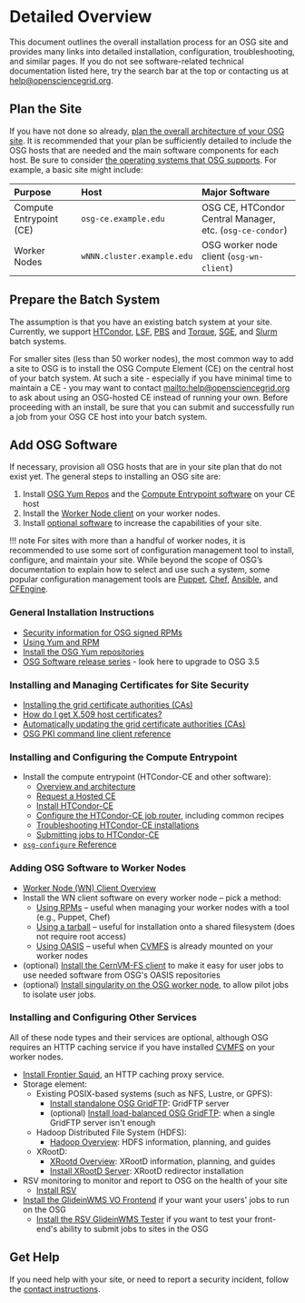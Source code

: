 Detailed Overview
=================

This document outlines the overall installation process for an OSG site and provides many links into detailed
installation, configuration, troubleshooting, and similar pages. If you do not see software-related technical
documentation listed here, try the search bar at the top or contacting us at
[help@opensciencegrid.org](mailto:help@opensciencegrid.org).

Plan the Site
-------------

If you have not done so already, [plan the overall architecture of your OSG site](site-planning.md).
It is recommended that your plan be sufficiently detailed to include the OSG hosts that are needed and the main software
components for each host.
Be sure to consider [the operating systems that OSG supports](release/supported_platforms.md). For example, a basic site might include:

| Purpose              | Host                                | Major Software                                           |
|:---------------------|:------------------------------------|:---------------------------------------------------------|
| Compute Entrypoint (CE) | `osg-ce.example.edu`                | OSG CE, HTCondor Central Manager, etc. (`osg-ce-condor`) |
| Worker Nodes         | `wNNN.cluster.example.edu`          | OSG worker node client (`osg-wn-client`)                 |

Prepare the Batch System
------------------------

The assumption is that you have an existing batch system at your site.
Currently, we support [HTCondor](http://research.cs.wisc.edu/htcondor/),
[LSF](https://www.ibm.com/us-en/marketplace/hpc-workload-management), [PBS](http://www.pbsworks.com) and
[Torque](https://adaptivecomputing.com/cherry-services/torque-resource-manager/),
[SGE](http://en.wikipedia.org/wiki/Oracle_Grid_Engine), and [Slurm](http://slurm.schedmd.com) batch systems.

For smaller sites (less than 50 worker nodes), the most common way to add a site to OSG is to install the OSG Compute
Element (CE) on the central host of your batch system.
At such a site - especially if you have minimal time to maintain a CE - you may want to contact
<mailto:help@opensciencegrid.org> to ask about using an OSG-hosted CE instead of running your own.
Before proceeding with an install, be sure that you can submit and successfully run a job from your OSG CE host into
your batch system.

Add OSG Software
----------------

If necessary, provision all OSG hosts that are in your site plan that do not exist yet.
The general steps to installing an OSG site are:

1. Install [OSG Yum Repos](./common/yum.md) and the [Compute Entrypoint software](#installing-and-configuring-the-compute-entrypoint)
   on your CE host
1. Install the [Worker Node client](#adding-osg-software-to-worker-nodes) on your worker nodes.
1. Install [optional software](#installing-and-configuring-other-services) to increase the capabilities of your site.

!!! note
    For sites with more than a handful of worker nodes, it is recommended to use some sort of configuration management
    tool to install, configure, and maintain your site.
    While beyond the scope of OSG’s documentation to explain how to select and use such a system, some popular
    configuration management tools are [Puppet](http://puppetlabs.com), [Chef](https://www.chef.io),
    [Ansible](https://www.ansible.com), and [CFEngine](http://cfengine.com).

### General Installation Instructions ###

-   [Security information for OSG signed RPMs](release/signing.md)
-   [Using Yum and RPM](release/yum-basics.md)
-   [Install the OSG Yum repositories](./common/yum.md)
-   [OSG Software release series](release/release_series.md) - look here to upgrade to OSG 3.5

### Installing and Managing Certificates for Site Security ###

-   [Installing the grid certificate authorities (CAs)](common/ca.md)
-   [How do I get X.509 host certificates?](security/host-certs)
-   [Automatically updating the grid certificate authorities (CAs)](security/certificate-management.md)
-   [OSG PKI command line client reference](security/certificate-management.md)

### Installing and Configuring the Compute Entrypoint ###

-   Install the compute entrypoint (HTCondor-CE and other software):
    -   [Overview and architecture](compute-element/htcondor-ce-overview.md)
    -   [Request a Hosted CE](./compute-element/hosted-ce.md)
    -   [Install HTCondor-CE](compute-element/install-htcondor-ce.md)
    -   [Configure the HTCondor-CE job router](compute-element/job-router-recipes.md), including common recipes
    -   [Troubleshooting HTCondor-CE installations](compute-element/troubleshoot-htcondor-ce.md)
    -   [Submitting jobs to HTCondor-CE](compute-element/submit-htcondor-ce.md)
-   [`osg-configure` Reference](other/configuration-with-osg-configure.md)

### Adding OSG Software to Worker Nodes ###

-   [Worker Node (WN) Client Overview](worker-node/using-wn.md)
-   Install the WN client software on every worker node – pick a method:
    -   [Using RPMs](worker-node/install-wn.md) – useful when managing your worker nodes with a tool (e.g., Puppet, Chef)
    -   [Using a tarball](worker-node/install-wn-tarball.md) – useful for installation onto a shared filesystem (does not
        require root access)
    -   [Using OASIS](worker-node/install-wn-oasis.md) – useful when [CVMFS](worker-node/install-cvmfs.md) is already mounted
        on your worker nodes
-   (optional) [Install the CernVM-FS client](worker-node/install-cvmfs.md) to make it easy for user jobs to use needed
    software from OSG's OASIS repositories
-   (optional) [Install singularity on the OSG worker node](worker-node/install-singularity.md), to allow pilot jobs to
    isolate user jobs.


### Installing and Configuring Other Services ###

All of these node types and their services are optional, although OSG requires an HTTP caching service if you have
installed [CVMFS](worker-node/install-cvmfs.md) on your worker nodes.

-   [Install Frontier Squid](data/frontier-squid.md), an HTTP caching proxy service.
-   Storage element:
    -   Existing POSIX-based systems (such as NFS, Lustre, or GPFS):
        -   [Install standalone OSG GridFTP](data/gridftp.md): GridFTP server
        -   (optional) [Install load-balanced OSG GridFTP](data/load-balanced-gridftp.md): when a single GridFTP server
            isn't enough
    -   Hadoop Distributed File System (HDFS):
        -   [Hadoop Overview](data/hadoop-overview.md): HDFS information, planning, and guides
    -   XRootD:
        -   [XRootd Overview](./data/xrootd/overview.md): XRootD information, planning, and guides
        -   [Install XRootD Server](./data/xrootd/install-storage-element.md): XRootD redirector installation
-   RSV monitoring to monitor and report to OSG on the health of your site
    -   [Install RSV](monitoring/install-rsv.md)
-   [Install the GlideinWMS VO Frontend](other/install-gwms-frontend.md) if your want your users' jobs to run on the OSG
    -   [Install the RSV GlideinWMS Tester](monitoring/install-rsv-gwms-tester.md) if you want to test your front-end's
        ability to submit jobs to sites in the OSG

Get Help
--------
If you need help with your site, or need to report a security incident,
follow the [contact instructions](./common/help.md).

